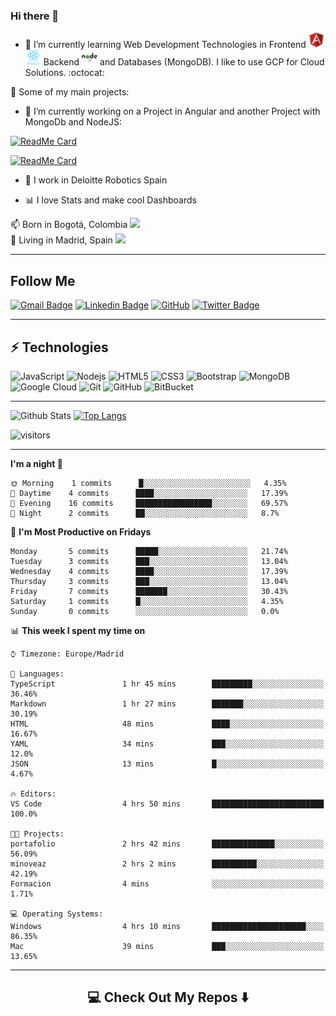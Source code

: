 ### Hi there 👋

- 🌱 I’m currently learning Web Development Technologies in Frontend <img src="https://raw.githubusercontent.com/devicons/devicon/master/icons/angularjs/angularjs-original.svg" alt="angular-js" width="25" height="25" />  <img src="https://raw.githubusercontent.com/devicons/devicon/master/icons/react/react-original-wordmark.svg" alt="react" width="25" height="25" /> Backend <img src="https://raw.githubusercontent.com/devicons/devicon/master/icons/nodejs/nodejs-original-wordmark.svg" alt="nodejs" width="25" height="25" />
 and Databases (MongoDB). I like to use GCP for Cloud Solutions. :octocat:

🚀 Some of my main projects:

- 🔭 I’m currently working on a Project in Angular and another Project with MongoDb and NodeJS:

[![ReadMe Card](https://github-readme-stats.vercel.app/api/pin/?username=minoveaz&repo=angular-web-portfolio)](https://github.com/minoveaz/angular-web-portfolio)

[![ReadMe Card](https://github-readme-stats.vercel.app/api/pin/?username=minoveaz&repo=node-app)](https://github.com/minoveaz/node-app)


-  🤖 I work in Deloitte Robotics Spain

- :bar_chart: I love Stats and make cool Dashboards

<p> 
📫  Born in Bogotá, Colombia <img src="https://image.flaticon.com/icons/svg/197/197575.svg" width="13"/>
<br>
📌  Living in Madrid, Spain <img src="https://image.flaticon.com/icons/svg/197/197593.svg" width="13"/>
</p>

<hr>

## Follow Me


[![Gmail Badge](https://img.shields.io/badge/-ing.miller.vega@gmail.com-c14438?style=flat-square&logo=Gmail&logoColor=white&link=mailto:ing.miller.vega@gmail.com)](mailto:ing.miller.vega@gmail.com)
[![Linkedin Badge](https://img.shields.io/badge/-minoveaz-blue?style=flat-square&logo=Linkedin&logoColor=white&link=https://www.linkedin.com/in/minoveaz/)](https://www.linkedin.com/in/minoveaz/)
[![GitHub](https://img.shields.io/badge/-GitHub-181717?style=flat-square&logo=github&logoColor=white&link=https://github.com/minoveaz)](https://github.com/minoveaz)
[![Twitter Badge](https://img.shields.io/badge/-@minoveaz-00acee?style=flat&logo=Twitter&logoColor=white)](https://twitter.com/intent/follow?screen_name=minoveaz "Follow on Twitter")

<hr>

## ⚡ Technologies

![JavaScript](https://img.shields.io/badge/-JavaScript-black?style=flat-square&logo=javascript)
![Nodejs](https://img.shields.io/badge/-Nodejs-black?style=flat-square&logo=Node.js)
![HTML5](https://img.shields.io/badge/-HTML5-E34F26?style=flat-square&logo=html5&logoColor=white)
![CSS3](https://img.shields.io/badge/-CSS3-1572B6?style=flat-square&logo=css3)
![Bootstrap](https://img.shields.io/badge/-Bootstrap-563D7C?style=flat-square&logo=bootstrap)
![MongoDB](https://img.shields.io/badge/-MongoDB-black?style=flat-square&logo=mongodb)
![Google Cloud](https://img.shields.io/badge/Google%20Cloud-black?style=flat-square&logo=google-cloud)
![Git](https://img.shields.io/badge/-Git-black?style=flat-square&logo=git)
![GitHub](https://img.shields.io/badge/-GitHub-181717?style=flat-square&logo=github)
![BitBucket](https://img.shields.io/badge/-BitBucket-darkblue?style=flat-square&logo=bitbucket)

<hr>

![Github Stats](https://github-readme-stats.vercel.app/api?username=minoveaz&count_private=true&show_icons=true)
[![Top Langs](https://github-readme-stats.vercel.app/api/top-langs/?username=minoveaz&layout=compact)](https://github.com/anuraghazra/github-readme-stats)

![visitors](https://visitor-badge.glitch.me/badge?page_id=minoveaz)

<hr>

<!--START_SECTION:waka-->
**I'm a night 🦉** 

```text
🌞 Morning    1 commits      █░░░░░░░░░░░░░░░░░░░░░░░░   4.35% 
🌆 Daytime    4 commits      ████░░░░░░░░░░░░░░░░░░░░░   17.39% 
🌃 Evening    16 commits     █████████████████░░░░░░░░   69.57% 
🌙 Night      2 commits      ██░░░░░░░░░░░░░░░░░░░░░░░   8.7%

```
📅 **I'm Most Productive on Fridays** 

```text
Monday       5 commits      █████░░░░░░░░░░░░░░░░░░░░   21.74% 
Tuesday      3 commits      ███░░░░░░░░░░░░░░░░░░░░░░   13.04% 
Wednesday    4 commits      ████░░░░░░░░░░░░░░░░░░░░░   17.39% 
Thursday     3 commits      ███░░░░░░░░░░░░░░░░░░░░░░   13.04% 
Friday       7 commits      ███████░░░░░░░░░░░░░░░░░░   30.43% 
Saturday     1 commits      █░░░░░░░░░░░░░░░░░░░░░░░░   4.35% 
Sunday       0 commits      ░░░░░░░░░░░░░░░░░░░░░░░░░   0.0%

```


📊 **This week I spent my time on** 

```text
⌚︎ Timezone: Europe/Madrid

💬 Languages: 
TypeScript               1 hr 45 mins        █████████░░░░░░░░░░░░░░░░   36.46% 
Markdown                 1 hr 27 mins        ███████░░░░░░░░░░░░░░░░░░   30.19% 
HTML                     48 mins             ████░░░░░░░░░░░░░░░░░░░░░   16.67% 
YAML                     34 mins             ███░░░░░░░░░░░░░░░░░░░░░░   12.0% 
JSON                     13 mins             █░░░░░░░░░░░░░░░░░░░░░░░░   4.67%

🔥 Editors: 
VS Code                  4 hrs 50 mins       █████████████████████████   100.0%

🐱‍💻 Projects: 
portafolio               2 hrs 42 mins       ██████████████░░░░░░░░░░░   56.09% 
minoveaz                 2 hrs 2 mins        ██████████░░░░░░░░░░░░░░░   42.19% 
Formacion                4 mins              ░░░░░░░░░░░░░░░░░░░░░░░░░   1.71%

💻 Operating Systems: 
Windows                  4 hrs 10 mins       █████████████████████░░░░   86.35% 
Mac                      39 mins             ███░░░░░░░░░░░░░░░░░░░░░░   13.65%

```


<!--END_SECTION:waka-->

<hr>

<h2  align="center">💻 Check Out My Repos ⬇️ </h2>

<!--
**minoveaz/minoveaz** is a ✨ _special_ ✨ repository because its `README.md` (this file) appears on your GitHub profile.

Here are some ideas to get you started:

- 🔭 I’m currently working on ...

- 👯 I’m looking to collaborate on ...
- 🤔 I’m looking for help with ...
- 💬 Ask me about ...
- 📫 How to reach me: ...
- 😄 Pronouns: ...
- ⚡ Fun fact: ...
-->
